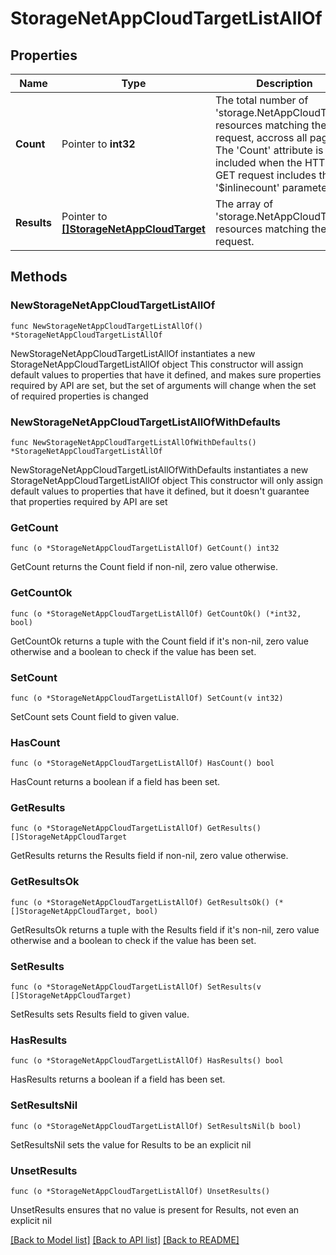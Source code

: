 # StorageNetAppCloudTargetListAllOf

## Properties

Name | Type | Description | Notes
------------ | ------------- | ------------- | -------------
**Count** | Pointer to **int32** | The total number of &#39;storage.NetAppCloudTarget&#39; resources matching the request, accross all pages. The &#39;Count&#39; attribute is included when the HTTP GET request includes the &#39;$inlinecount&#39; parameter. | [optional] 
**Results** | Pointer to [**[]StorageNetAppCloudTarget**](StorageNetAppCloudTarget.md) | The array of &#39;storage.NetAppCloudTarget&#39; resources matching the request. | [optional] 

## Methods

### NewStorageNetAppCloudTargetListAllOf

`func NewStorageNetAppCloudTargetListAllOf() *StorageNetAppCloudTargetListAllOf`

NewStorageNetAppCloudTargetListAllOf instantiates a new StorageNetAppCloudTargetListAllOf object
This constructor will assign default values to properties that have it defined,
and makes sure properties required by API are set, but the set of arguments
will change when the set of required properties is changed

### NewStorageNetAppCloudTargetListAllOfWithDefaults

`func NewStorageNetAppCloudTargetListAllOfWithDefaults() *StorageNetAppCloudTargetListAllOf`

NewStorageNetAppCloudTargetListAllOfWithDefaults instantiates a new StorageNetAppCloudTargetListAllOf object
This constructor will only assign default values to properties that have it defined,
but it doesn't guarantee that properties required by API are set

### GetCount

`func (o *StorageNetAppCloudTargetListAllOf) GetCount() int32`

GetCount returns the Count field if non-nil, zero value otherwise.

### GetCountOk

`func (o *StorageNetAppCloudTargetListAllOf) GetCountOk() (*int32, bool)`

GetCountOk returns a tuple with the Count field if it's non-nil, zero value otherwise
and a boolean to check if the value has been set.

### SetCount

`func (o *StorageNetAppCloudTargetListAllOf) SetCount(v int32)`

SetCount sets Count field to given value.

### HasCount

`func (o *StorageNetAppCloudTargetListAllOf) HasCount() bool`

HasCount returns a boolean if a field has been set.

### GetResults

`func (o *StorageNetAppCloudTargetListAllOf) GetResults() []StorageNetAppCloudTarget`

GetResults returns the Results field if non-nil, zero value otherwise.

### GetResultsOk

`func (o *StorageNetAppCloudTargetListAllOf) GetResultsOk() (*[]StorageNetAppCloudTarget, bool)`

GetResultsOk returns a tuple with the Results field if it's non-nil, zero value otherwise
and a boolean to check if the value has been set.

### SetResults

`func (o *StorageNetAppCloudTargetListAllOf) SetResults(v []StorageNetAppCloudTarget)`

SetResults sets Results field to given value.

### HasResults

`func (o *StorageNetAppCloudTargetListAllOf) HasResults() bool`

HasResults returns a boolean if a field has been set.

### SetResultsNil

`func (o *StorageNetAppCloudTargetListAllOf) SetResultsNil(b bool)`

 SetResultsNil sets the value for Results to be an explicit nil

### UnsetResults
`func (o *StorageNetAppCloudTargetListAllOf) UnsetResults()`

UnsetResults ensures that no value is present for Results, not even an explicit nil

[[Back to Model list]](../README.md#documentation-for-models) [[Back to API list]](../README.md#documentation-for-api-endpoints) [[Back to README]](../README.md)


